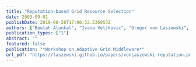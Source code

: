 ```yaml
---
title: "Reputation-based Grid Resource Selection"
date: 2003-09-01
publishDate: 2019-08-28T17:06:32.536953Z
authors: ["Beulah Alunkal", "Ivana Veljkovic", "Gregor von Laszewski", "Kaizar Amin"]
publication_types: ["1"]
abstract: ""
featured: false
publication: "*Workshop on Adaptive Grid Middleware*"
url_pdf: "https://laszewski.github.io/papers/vonLaszewski-reputation.pdf"
---
```


